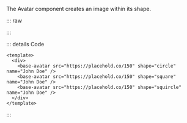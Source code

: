 The Avatar component creates an image within its shape.

::: raw

<ClientOnly>
  <AvatarShape />
</ClientOnly>

:::

::: details Code

```vue {10,16,22}
<template>
  <div>
    <base-avatar src="https://placehold.co/150" shape="circle" name="John Doe" />
    <base-avatar src="https://placehold.co/150" shape="square" name="John Doe" />
    <base-avatar src="https://placehold.co/150" shape="squircle" name="John Doe" />
  </div>
</template>
```

:::
